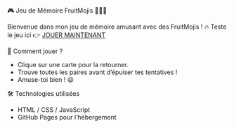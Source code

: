  🎮 Jeu de Mémoire FruitMojis 🍓🍌🍇

Bienvenue dans mon jeu de mémoire amusant avec des FruitMojis ! 
🔥 Teste le jeu ici 👉 [JOUER MAINTENANT](https://ayabuilds.github.io/Jeu-Memoire-FruitMojis/)

📌 Comment jouer ?
- Clique sur une carte pour la retourner.
- Trouve toutes les paires avant d’épuiser tes tentatives !
- Amuse-toi bien ! 😃

 🛠 Technologies utilisées
- HTML / CSS / JavaScript
- GitHub Pages pour l’hébergement

